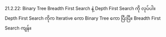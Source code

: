 21.2.22: Binary Tree Breadth First Search နဲ့ Depth First Search ကို လုပ်ပါ။
Depth First Search ကိုက Iterative ကော Binary Tree ကော ပြီးပြီ။ Breadth First Search ကျန်။
